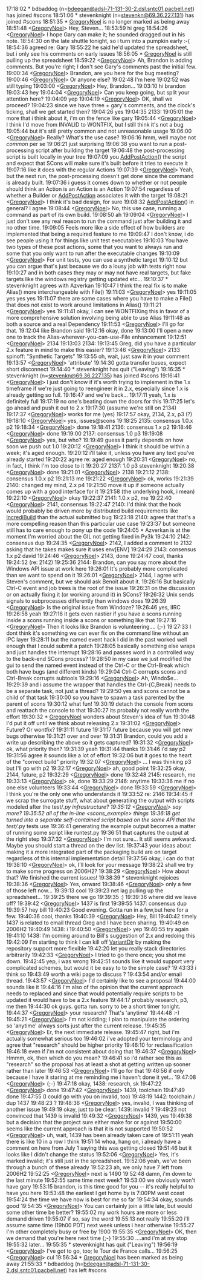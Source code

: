 
17:18:02 *      bdbaddog (n=[bdeegan@adsl-71-131-30-2.dsl.sntc01.pacbell.net](mailto:bdeegan@adsl-71-131-30-2.dsl.sntc01.pacbell.net)) has joined #scons 18:51:06 *      stevenknight (n=[stevenkn@69.36.227.131](mailto:stevenkn@69.36.227.131)) has joined #scons 18:51:35 *      [GregoryNoel](GregoryNoel) is no longer marked as being away 18:51:48 <[GregoryNoel](GregoryNoel)>  Hey, Steven... 18:53:59 <stevenknight> hi greg 18:54:26 <[GregoryNoel](GregoryNoel)>  I hope Gary can make it; he sounded dragged out in his note. 18:54:30 <stevenknight> on the late shuttle tonight, so i turn into a pumpkin early  :-( 18:54:36 <stevenknight> agreed re: Gary 18:55:22 <stevenknight> he said he'd updated the spreadsheet, but i only see his comments on early issues 18:56:05 *      [GregoryNoel](GregoryNoel) is still pulling up the spreadsheet 18:59:22 <[GregoryNoel](GregoryNoel)>  Ah, Brandon is adding comments.  But you're right; I don't see Gary's comments past the initial few. 19:00:34 <[GregoryNoel](GregoryNoel)>  Brandon, are you here for the bug meeting? 19:00:46 <[GregoryNoel](GregoryNoel)>  Or anyone else? 19:02:48 <Azverkan>     I'm here 19:02:52 <Azverkan>     was still typing 19:03:00 <[GregoryNoel](GregoryNoel)>  Hey, Brandon... 19:03:10 <stevenknight> hi brandon 19:03:43 <Azverkan>     hey 19:04:04 <[GregoryNoel](GregoryNoel)>  Can you keep going, but split your attention here? 19:04:09 <Azverkan>     yep 19:04:19 <[GregoryNoel](GregoryNoel)>  OK, shall we proceed? 19:04:23 <stevenknight> since we have three + gary's comments, and the clock's ticking, shall we get started then? 19:04:26 <stevenknight> yes 19:04:35 <stevenknight> 2133: 19:05:01 <stevenknight> the more that i think about it, i'm on the fence like gary 19:05:44 <[GregoryNoel](GregoryNoel)>  I think I'd move from INVALID to WONTFIX, but I still think it's not a bug 19:05:44 <stevenknight> but it's still pretty common and not unreasonable usage 19:06:00 <[GregoryNoel](GregoryNoel)>  Really?  What's the use case? 19:06:16 <stevenknight> hmm, well maybe not *common* per se 19:06:21 <stevenknight> just surprising 19:06:38 <stevenknight> you want to run a post-processing script after building the target 19:06:48 <stevenknight> the post-processing script is built locally in your tree 19:07:09 <stevenknight> you [AddPostAction](AddPostAction)() the script and expect that SCons will make sure it's built before it tries to execute it 19:07:16 <stevenknight> like it does with the regular Actions 19:07:39 <[GregoryNoel](GregoryNoel)>  Yeah, but the next run, the post-processing doesn't get done since the command is already built. 19:07:36 <stevenknight> i guess it comes down to whether or not people should think an Action is an Action is an Action 19:07:54 <stevenknight> regardless of whether a Builder or [AddPostAction](AddPostAction) associates it with the target 19:08:21 <[GregoryNoel](GregoryNoel)>  I think it's bad design, for sure 19:08:32 <stevenknight> [AddPostAction](AddPostAction)() in general?  I agree 19:08:44 <[GregoryNoel](GregoryNoel)>  No, this use case, running a command as part of its own build. 19:08:50 <stevenknight> ah 19:09:04 <[GregoryNoel](GregoryNoel)>  I just don't see any real reason to run the command just after building it and no other time. 19:09:05 <Azverkan>     Feels more like a side effect of how builders are implemented that being a required feature to me 19:09:47 <stevenknight> I don't know, i do see people using it for things like unit test executables 19:10:03 <Azverkan>     You have two types of these post actions, some that you want to always run and some that you only want to run after the executable changes 19:10:09 <[GregoryNoel](GregoryNoel)>  For unit tests, you can use a synthetic target 19:10:12 <stevenknight> but you can argue that's just because we do a lousy job with tests right now 19:10:27 <Azverkan>     and in both cases they may or may not have real targets, but fake targets like the windows registry getting updated etc... 19:10:37 *      stevenknight agrees with Azverkan 19:10:47 <Azverkan>     I think the real fix is to make Alias() more interchangeable with File() 19:11:03 <[GregoryNoel](GregoryNoel)>  yes 19:11:05 <stevenknight> yes yes yes 19:11:07 <Azverkan>     there are some cases where you have to make a File() that does not exist to work around limitations in Alias() 19:11:21 <[GregoryNoel](GregoryNoel)>  yes 19:11:41 <stevenknight> okay, i can see WONTFIXing this in favor of a more comprehensive solution involving being able to use Alias 19:11:48 <stevenknight> as both a source and a real Dependency 19:11:53 <[GregoryNoel](GregoryNoel)>  I'll go for that. 19:12:04 <stevenknight> like Brandon said 19:12:16 <stevenknight> okay, done 19:13:00 <stevenknight> I'll open a new one to track the Alias-wherever-you-can-use-File enhancement 19:12:51 <[GregoryNoel](GregoryNoel)>  2134 19:13:03 <stevenknight> 2134: 19:13:45 <stevenknight> Greg, did you have a particular 2.x feature in mind to make this easier? 19:13:46 <[GregoryNoel](GregoryNoel)>  2133 spinoff: "Synthetic Targets" 19:13:55 <stevenknight> oh, wait, just saw it in your comment 19:13:57 <[GregoryNoel](GregoryNoel)>  'attribute' 19:14:30 <stevenknight> gotta transfer buses, expect short disconnect 19:14:40 *      stevenknight has quit ("Leaving") 19:16:35 *      stevenknight (n=[stevenkn@69.36.227.135](mailto:stevenkn@69.36.227.135)) has joined #scons 19:16:41 <[GregoryNoel](GregoryNoel)>  I just don't know if it's worth trying to implement in the 1.x timeframe if we're just going to reengineer it in 2.x, especially since 1.x is already getting so full. 19:16:47 <stevenknight> and we're back... 19:17:11 <stevenknight> yeah, 1.x is definitely full 19:17:19 <stevenknight> no one's beating down the doors for this 19:17:25 <stevenknight> let's go ahead and push it out to 2.x 19:17:30 <stevenknight> (assume we're still on 2134) 19:17:37 <[GregoryNoel](GregoryNoel)>  works for me (yes) 19:17:57 <stevenknight> okay, 2134, 2.x, p3 (?) 19:18:10 <[GregoryNoel](GregoryNoel)>  yes, issues@scons 19:18:25 <stevenknight> 2135:  consensus 1.0.x p2 19:18:34 <[GregoryNoel](GregoryNoel)>  done 19:18:41 <stevenknight> 2136:  consensus 1.x p2 19:18:46 <[GregoryNoel](GregoryNoel)>  done 19:19:00 <stevenknight> 2137:  consensus 1.0 p3 19:19:08 <[GregoryNoel](GregoryNoel)>  yes, but who? 19:19:49 <stevenknight> guess it partly depends on how soon we push out 1.0 19:20:12 <[GregoryNoel](GregoryNoel)>  I think it should be within a week; it's aged enough. 19:20:12 <stevenknight> i'll take it, unless you have any text you've already started 19:20:22 <stevenknight> agree re: aged enough 19:20:31 <[GregoryNoel](GregoryNoel)>  no, in fact, I think I'm too close to it 19:20:27 <stevenknight> 2137:  1.0 p3 stevenknight 19:20:38 <[GregoryNoel](GregoryNoel)>  done 19:21:01 <[GregoryNoel](GregoryNoel)>  2138 19:21:12 <stevenknight> 2138:  consensus 1.0.x p2 19:21:13 <stevenknight> me 19:21:22 <[GregoryNoel](GregoryNoel)>  ok, works 19:21:39 <stevenknight> 2140:  changed my mind, 2.x p4 19:21:50 <stevenknight> move it up if someone actually comes up with a good interface for it 19:21:58 <stevenknight> (the underlying hook, i mean) 19:22:10 <[GregoryNoel](GregoryNoel)>  okay 19:22:37 <stevenknight> 2141:  1.0.x p2, me 19:22:40 <[GregoryNoel](GregoryNoel)>  2141, consensus 19:22:47 <Azverkan>     2140: I'd think that the hook would probably be driven more by distributed build requirements like [IncrediBuild](IncrediBuild) than the actual submitted bug 19:23:18 <stevenknight> 2140:  agree that that's a more compelling reason than this particular use case 19:23:37 <stevenknight> but someone still has to care enough to pony up the code 19:24:05 *      Azverkan is at the moment I'm worried about the GIL not getting fixed in Py3k 19:24:10 <stevenknight> 2142:  consensus dup 19:24:35 <[GregoryNoel](GregoryNoel)>  2142, I added a comment to 2132 asking that he takes makes sure it uses env[ENV] 19:24:29 <stevenknight> 2143:  consensus 1.x p2 david 19:24:46 <[GregoryNoel](GregoryNoel)>  2143, done 19:24:47 <stevenknight> cool, thanks 19:24:52 <stevenknight> (re: 2142) 19:25:36 <stevenknight> 2144:  Brandon, can you say more about the Windows API issue at work here 19:26:01 <Azverkan>     It's probably more complicated than we want to spend on it 19:26:01 <[GregoryNoel](GregoryNoel)>  2144, I agree with Steven's comment, but we should ask Benoit about it. 19:26:16 <Azverkan>     But basically Ctrl-C event and job trees is the root of the issue 19:26:31 <stevenknight> on the discussion or on actually fixing it (or working around it) in SCons? 19:26:32 <Azverkan>     Unix sends signals to subprocesses differently than windows does 19:26:39 <[GregoryNoel](GregoryNoel)>  Is the original issue from Windoze? 19:26:46 <stevenknight> yes, IIRC 19:26:58 <Azverkan>     yeah 19:27:16 <Azverkan>     it gets even nastier if you have a scons running inside a scons running inside a scons or something like that 19:27:16 <[GregoryNoel](GregoryNoel)>  Then it looks like Brandon is volunteering.... {;-} 19:27:33 <Azverkan>     I dont think it's something we can ever fix on the command line without an IPC layer 19:28:11 <Azverkan>     but the named event hack I did in the past worked well enough that I could submit a patch 19:28:05 <stevenknight> basically something else wraps and just handles the interrupt 19:28:16 <stevenknight> and passes word in a controlled way to the back-end SCons process? 19:28:50 <Azverkan>     in my case we just modified the gui to send the named event instead of the Ctrl-C or the Ctrl-Break which both have bugs (and different kinds) 19:29:04 <Azverkan>     Ctrl-C corrupts scons and Ctrl-Break corrupts subtools 19:29:16 <[GregoryNoel](GregoryNoel)>  Ah, Windo$e... 19:29:39 <stevenknight> and i assume the wrapper that handles the Ctrl-{C,Break} needs to be a separate task, not just a thread? 19:29:50 <Azverkan>     yes and scons cannot be a child of that task 19:30:00 <Azverkan>     so you have to spawn a task parented by the parent of scons 19:30:12 <stevenknight> what fun! 19:30:19 <Azverkan>     detach the console from scons and reattach the console to that 19:30:27 <Azverkan>     its probably not really worth the effort 19:30:32 *      [GregoryNoel](GregoryNoel) wonders about Steven's idea of fun 19:30:48 <Azverkan>     I'd put it off until we think about releasing 2.x 19:31:02 <[GregoryNoel](GregoryNoel)>  Future?  Or wontfix? 19:31:11 <stevenknight> future 19:31:17 <Azverkan>     future because you will get new bugs otherwise 19:31:21 <Azverkan>     over and over 19:31:31 <stevenknight> Brandon, could you add a write up describing the above so it gets captured? 19:31:32 <[GregoryNoel](GregoryNoel)>  ok, what priority then? 19:31:39 <Azverkan>     yeah 19:31:44 <stevenknight> thanks 19:31:46 <stevenknight> i'd say p2 19:31:56 <stevenknight> agree it sounds like a lot of effort 19:32:06 <stevenknight> but it goes to the heart of the "correct build" priority 19:32:07 <[GregoryNoel](GregoryNoel)>  ... I was thinking p3 but I'll go with p2 19:32:17 <[GregoryNoel](GregoryNoel)>  ah, good point 19:32:25 <stevenknight> okay, 2144, future, p2 19:32:29 <[GregoryNoel](GregoryNoel)>  done 19:32:48 <stevenknight> 2145:  research, me 19:33:13 <[GregoryNoel](GregoryNoel)>  ok, done 19:33:29 <stevenknight> 2146:  anytime 19:33:36 <stevenknight> me if no one else volunteers 19:33:44 <[GregoryNoel](GregoryNoel)>  done 19:33:59 <[GregoryNoel](GregoryNoel)>  I think you're the only one who understands it 19:33:52 <stevenknight> re: 2146 19:34:45 <stevenknight> if we scrap the surrogate stuff, what about generatiing the output with scripts modeled after the test/*.py infrastructure? 19:35:12 <[GregoryNoel](GregoryNoel)>  say more? 19:35:52 <stevenknight> all of the in-line <scons_example> things 19:36:18 <stevenknight> get turned into a separate self-contained script based on the same API that the test/*.py tests use 19:36:41 <stevenknight> generating the example output becomes a matter of running some script like runtest.py 19:36:51 <stevenknight> that captures the output at the right step 19:37:32 <[GregoryNoel](GregoryNoel)>  I'm not sure...  It still seems awkward.  Maybe you should start a thread on the dev list. 19:37:43 <stevenknight> your ideas about making it a more integrated part of the packaging build are on target regardless of this internal implementation detail 19:37:56 <stevenknight> okay, i can do that 19:38:10 <[GregoryNoel](GregoryNoel)>  ok, I'll look for your message 19:38:22 <stevenknight> shall we try to make some progress on 2006H2? 19:38:29 <[GregoryNoel](GregoryNoel)>  How about that?  We finished the current issues! 19:38:39 *      stevenknight rejoices 19:38:36 <[GregoryNoel](GregoryNoel)>  Yes, onward 19:38:46 <[GregoryNoel](GregoryNoel)>  only a few of those left now... 19:39:13 <stevenknight> cool 19:39:23 <stevenknight> net lag pulling up the spreadsheet... 19:39:25 <stevenknight> there we go 19:39:35 <bdbaddog>     :) 19:39:36 <stevenknight> where did we leave off? 19:39:42 <[GregoryNoel](GregoryNoel)>  1437 is first 19:39:55 <stevenknight> 1437:  consensus dup 19:39:57 <stevenknight> hey bill 19:40:23 <bdbaddog>     Good evening.  Gotta run in a few,but here for a few. 19:40:36 <stevenknight> cool, thanks 19:40:39 <[GregoryNoel](GregoryNoel)>  Hey, Bill 19:40:42 <bdbaddog>     timely 1437 is related to email thread Greg and I have been sharing. 19:40:49 <stevenknight> on 2006H2 19:40:49 <stevenknight> 1438:  i 19:40:50 <[GregoryNoel](GregoryNoel)>  yep 19:40:55 <stevenknight> try again 19:41:10 <stevenknight> 1438:  I'm coming around to Bill's suggestion of 2.x and redoing this 19:42:09 <stevenknight> I'm starting to think I can kill off [VariantDir](VariantDir) by making the repository support more flexible 19:42:20 <stevenknight> let you really stack directories arbitrarily 19:42:33 <[GregoryNoel](GregoryNoel)>  I tried to go there once; you shot me down. 19:42:45 <stevenknight> yep, i was wrong 19:42:51 <bdbaddog>     sounds like it would support very complicated schemes, but would it be easy to to the simple case? 19:43:33 <stevenknight> i think so 19:43:49 <bdbaddog>     worth a wiki page to discuss ? 19:43:54 <bdbaddog>     and/or email thread. 19:43:57 <[GregoryNoel](GregoryNoel)>  I'd certainly like to see a proposal 19:44:00 <stevenknight> sounds like it 19:44:16 <Azverkan>     I'm also of the opinion that the current approach needs to replaced and since that would potentially require scripts to be updated it would have to be a 2.x feature 19:44:17 <stevenknight> probably research, p3, me then 19:44:30 <bdbaddog>     ok guys. gotta run. sorry to be a short timer tonight. 19:44:37 <[GregoryNoel](GregoryNoel)>  your research?  That's 'anytime' 19:44:48 <stevenknight> :-) 19:45:21 <[GregoryNoel](GregoryNoel)>  I'm not kidding; I plan to manipulate the ordering so 'anytime' always sorts just after the current release. 19:45:35 <[GregoryNoel](GregoryNoel)>  Er, the next immediate release. 19:45:47 <stevenknight> right, but i'm actually somewhat serious too 19:46:02 <stevenknight> i've adopted your terminology and agree that "research" should be higher priority 19:46:10 <stevenknight> for reclassification 19:46:18 <stevenknight> even if i'm not consistent about doing that 19:46:37 <[GregoryNoel](GregoryNoel)>  Hmmm, ok, then which do you mean? 19:46:41 <stevenknight> so i'd rather see this as "research" so the proposal has at least a shot at getting written up sooner rather than later 19:46:53 <[GregoryNoel](GregoryNoel)>  I'll go for that 19:46:56 <stevenknight> if only because I have it staring at me reminding me i haven't done it yet... 19:47:08 <[GregoryNoel](GregoryNoel)>  {;-} 19:47:18 <stevenknight> okay, 1438:  research, sk 19:47:22 <[GregoryNoel](GregoryNoel)>  done 19:47:42 <[GregoryNoel](GregoryNoel)>  1439, toolchain 19:47:49 <stevenknight> done 19:47:55 <stevenknight> (I could go with you on invalid, too) 19:48:19 <stevenknight> 1442:  toolchain / dup 1437 19:48:23 <stevenknight> ? 19:48:36 <[GregoryNoel](GregoryNoel)>  yes, invalid, I was thinking of another issue 19:49:19 <stevenknight> okay, just to be clear:  1439:  invalid ? 19:49:23 <Azverkan>     not convinced that 1439 is invalid 19:49:32 <[GregoryNoel](GregoryNoel)>  1439, yes 19:49:38 <Azverkan>     but a decision that the project sure either make for or against 19:50:00 <Azverkan>     seems like the current approach is that it is not supported 19:50:52 <[GregoryNoel](GregoryNoel)>  uh, wait, 1439 has been already taken care of 19:51:11 <Azverkan>     yeah there is like 10 in a row I think 19:51:14 <stevenknight> whoa, hang on, i already have a comment on here from July 1 saying this was getting closed 19:51:46 <stevenknight> but it looks like I didn't change the status 19:52:06 <[GregoryNoel](GregoryNoel)>  Yes, it's marked invalid; it's still just in the spreadsheet. 19:52:06 <stevenknight> yeah, we've been through a bunch of these already 19:52:23 <stevenknight> ah, we only have 7 left from 2006H2 19:52:25 <[GregoryNoel](GregoryNoel)>  next is 1490 19:52:48 <stevenknight> damn, i'm down to the last minute 19:52:55 <stevenknight> same time next week? 19:53:00 <stevenknight> we obviously won't have gary 19:53:15 <stevenknight> brandon, is this time good for you -- it's really helpful to have you here 19:53:48 <Azverkan>     the earliest I get home by is 7:00PM west coast 19:54:24 <Azverkan>     the time we have now is best for me so far 19:54:34 <stevenknight> okay, sounds good 19:54:35 <[GregoryNoel](GregoryNoel)>  You can certainly join a little late, but would some other time be better? 19:55:02 <Azverkan>     my work hours are more or less demand driven 19:55:07 <stevenknight> if so, say the word 19:55:13 <Azverkan>     not really 19:55:20 <stevenknight> i'll assume same time (19h00 PDT) next week unless i hear otherwise 19:55:27 <Azverkan>     I'm other completely busy or free by 1900 19:55:35 <[GregoryNoel](GregoryNoel)>  OK, then we demand that you're here next time {;-} 19:55:30 <stevenknight> ....and i'm at my stop 19:55:32 <stevenknight> later... 19:55:35 *      stevenknight has quit ("Leaving") 19:56:19 <[GregoryNoel](GregoryNoel)>  I've got to go, too; le Tour de France calls... 19:56:25 <[GregoryNoel](GregoryNoel)>  cul 19:56:34 *      [GregoryNoel](GregoryNoel) has been marked as being away 21:55:33 *      bdbaddog (n=[bdeegan@adsl-71-131-30-2.dsl.sntc01.pacbell.net](mailto:bdeegan@adsl-71-131-30-2.dsl.sntc01.pacbell.net)) has left #scons 
